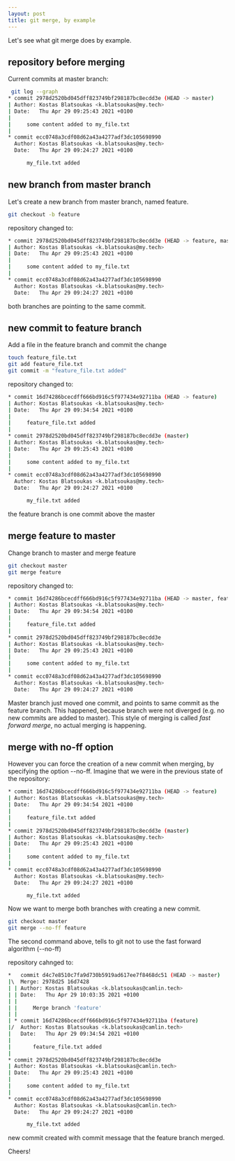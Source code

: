 ```yaml
---
layout: post
title: git merge, by example
---
```


Let's see what git merge does by example.

## repository before merging

Current commits at master branch:

```sh
 git log --graph
* commit 2978d2520bd045dff823749bf298187bc8ecdd3e (HEAD -> master)
| Author: Kostas Blatsoukas <k.blatsoukas@my.tech>
| Date:   Thu Apr 29 09:25:43 2021 +0100
|
|     some content added to my_file.txt
|
* commit ecc0748a3cdf08d62a43a4277adf3dc105698990
  Author: Kostas Blatsoukas <k.blatsoukas@my.tech>
  Date:   Thu Apr 29 09:24:27 2021 +0100

      my_file.txt added
```

## new branch from master branch

Let's create a new branch from master branch, named feature.

```sh
git checkout -b feature
```

repository changed to:

```sh
* commit 2978d2520bd045dff823749bf298187bc8ecdd3e (HEAD -> feature, master)
| Author: Kostas Blatsoukas <k.blatsoukas@my.tech>
| Date:   Thu Apr 29 09:25:43 2021 +0100
|
|     some content added to my_file.txt
|
* commit ecc0748a3cdf08d62a43a4277adf3dc105698990
  Author: Kostas Blatsoukas <k.blatsoukas@my.tech>
  Date:   Thu Apr 29 09:24:27 2021 +0100
```

both branches are pointing to the same commit.

## new commit to feature branch

Add a file in the feature branch and commit the change

```sh
touch feature_file.txt
git add feature_file.txt
git commit -m "feature_file.txt added"
```

repository changed to:

```sh
* commit 16d74286bcecdff666bd916c5f977434e92711ba (HEAD -> feature)
| Author: Kostas Blatsoukas <k.blatsoukas@my.tech>
| Date:   Thu Apr 29 09:34:54 2021 +0100
|
|     feature_file.txt added
|
* commit 2978d2520bd045dff823749bf298187bc8ecdd3e (master)
| Author: Kostas Blatsoukas <k.blatsoukas@my.tech>
| Date:   Thu Apr 29 09:25:43 2021 +0100
|
|     some content added to my_file.txt
|
* commit ecc0748a3cdf08d62a43a4277adf3dc105698990
  Author: Kostas Blatsoukas <k.blatsoukas@my.tech>
  Date:   Thu Apr 29 09:24:27 2021 +0100

      my_file.txt added
```

the feature branch is one commit above the master

## merge feature to master

Change branch to master and merge feature

```sh
git checkout master
git merge feature
```

repository changed to:

```sh
* commit 16d74286bcecdff666bd916c5f977434e92711ba (HEAD -> master, feature)
| Author: Kostas Blatsoukas <k.blatsoukas@my.tech>
| Date:   Thu Apr 29 09:34:54 2021 +0100
|
|     feature_file.txt added
|
* commit 2978d2520bd045dff823749bf298187bc8ecdd3e
| Author: Kostas Blatsoukas <k.blatsoukas@my.tech>
| Date:   Thu Apr 29 09:25:43 2021 +0100
|
|     some content added to my_file.txt
|
* commit ecc0748a3cdf08d62a43a4277adf3dc105698990
  Author: Kostas Blatsoukas <k.blatsoukas@my.tech>
  Date:   Thu Apr 29 09:24:27 2021 +0100
```

Master branch just moved one commit, and points to same commit as the feature branch.
This happened, because branch were not diverged (e.g. no new commits are added to master).
This style of merging is called *fast forward merge*, no actual merging is happening.

## merge with no-ff option

However you can force the creation of a new commit when merging, by specifying the option --no-ff.
Imagine that we were in the previous state of the repository:

```sh
* commit 16d74286bcecdff666bd916c5f977434e92711ba (HEAD -> feature)
| Author: Kostas Blatsoukas <k.blatsoukas@my.tech>
| Date:   Thu Apr 29 09:34:54 2021 +0100
|
|     feature_file.txt added
|
* commit 2978d2520bd045dff823749bf298187bc8ecdd3e (master)
| Author: Kostas Blatsoukas <k.blatsoukas@my.tech>
| Date:   Thu Apr 29 09:25:43 2021 +0100
|
|     some content added to my_file.txt
|
* commit ecc0748a3cdf08d62a43a4277adf3dc105698990
  Author: Kostas Blatsoukas <k.blatsoukas@my.tech>
  Date:   Thu Apr 29 09:24:27 2021 +0100

      my_file.txt added
```

Now we want to merge both branches with creating a new commit.

```sh
git checkout master
git merge --no-ff feature
```

The second command above, tells to git not to use the fast forward algorithm (--no-ff)

repository cahnged to:

```sh
*   commit d4c7e8510c7fa9d730b5919ad617ee7f8468dc51 (HEAD -> master)
|\  Merge: 2978d25 16d7428
| | Author: Kostas Blatsoukas <k.blatsoukas@camlin.tech>
| | Date:   Thu Apr 29 10:03:35 2021 +0100
| |
| |     Merge branch 'feature'
| |
| * commit 16d74286bcecdff666bd916c5f977434e92711ba (feature)
|/  Author: Kostas Blatsoukas <k.blatsoukas@camlin.tech>
|   Date:   Thu Apr 29 09:34:54 2021 +0100
|
|       feature_file.txt added
|
* commit 2978d2520bd045dff823749bf298187bc8ecdd3e
| Author: Kostas Blatsoukas <k.blatsoukas@camlin.tech>
| Date:   Thu Apr 29 09:25:43 2021 +0100
|
|     some content added to my_file.txt
|
* commit ecc0748a3cdf08d62a43a4277adf3dc105698990
  Author: Kostas Blatsoukas <k.blatsoukas@camlin.tech>
  Date:   Thu Apr 29 09:24:27 2021 +0100

      my_file.txt added
```

new commit created with commit message that the feature branch merged.

Cheers!
